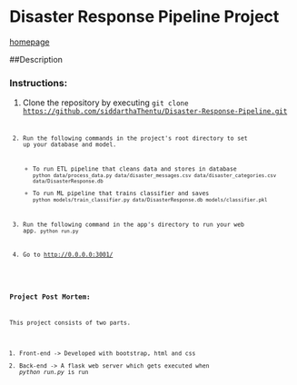 # Disaster Response Pipeline Project

[homepage](screenshots/homepage.PNG)

##Description
### Instructions:
1. Clone the repository by executing <code>git clone https://github.com/siddarthaThentu/Disaster-Response-Pipeline.git<code>

2. Run the following commands in the project's root directory to set up your database and model.

    - To run ETL pipeline that cleans data and stores in database
        `python data/process_data.py data/disaster_messages.csv data/disaster_categories.csv data/DisasterResponse.db`
    - To run ML pipeline that trains classifier and saves
        `python models/train_classifier.py data/DisasterResponse.db models/classifier.pkl`

3. Run the following command in the app's directory to run your web app.
    `python run.py`

3. Go to http://0.0.0.0:3001/

### Project Post Mortem:

This project consists of two parts.
1. Front-end -> Developed with bootstrap, html and css
2. Back-end -> A flask web server which gets executed when _python run.py_ is run

